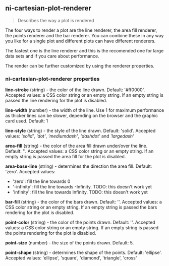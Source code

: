 ## ni-cartesian-plot-renderer

> Describes the way a plot is rendered

The four ways to render a plot are the line renderer, the area fill renderer,
the points renderer and the bar renderer. You can combine these in any way you
like for a single plot and different plots can have different renderers.

The fastest one is the line renderer and this is the recomended one for large
data sets and if you care about performance.

The render can be further customized by using the renderer properties.


### ni-cartesian-plot-renderer properties 

**line-stroke** (string) - the color of the line drawn. Default: '#ff0000'.
       Accepted values: a CSS color string or an empty string. If an empty string
       is passed the line rendering for the plot is disabled.
       

**line-width** (number) - the width of the line. Use 1 for maximum
       performance as thicker lines can be slower, depending on the browser and
       the graphic card used. Default: 1

**line-style** (string) - the style of the line drawn. Default: 'solid'.
       Accepted values: *'solid'*, *'dot'*, *'mediumdash'*, *'dashdot'* and *'largedash'*
       

**area-fill** (string) - the color of the area fill drawn under/over
       the line. Default: ''.
       Accepted values: a CSS color string or an empty string. If an empty string
       is passed the area fill for the plot is disabled.
       

**area-base-line** (string) - determines the direction the area fill.
Default: 'zero'. Accepted values:

* 'zero': fill the line towards 0
* '-infinity': fill the line towards -Infinity. TODO: this doesn't work yet
* 'infinity': fill the line towards Infinity. TODO: this doesn't work yet


**bar-fill** (string) - the color of the bars drawn. Default: ''.
       Accepted values: a CSS color string or an empty string. If an empty string
       is passed the bars rendering for the plot is disabled.
       

**point-color** (string) - the color of the points drawn. Default: ''.
       Accepted values: a CSS color string or an empty string. If an empty string
       is passed the points rendering for the plot is disabled.
       

**point-size** (number) - the size of the points drawn. Default: 5.

**point-shape** (string) - determines the shape of the points.
       Default: 'ellipse'. Accepted values: 'ellipse', 'square', 'diamond',
       'triangle', 'cross'
       
